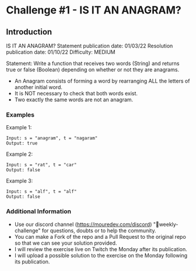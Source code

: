 

# Challenge #1 - IS IT AN ANAGRAM?
## Introduction

IS IT AN ANAGRAM?
Statement publication date: 01/03/22
Resolution publication date: 01/10/22
Difficulty: MEDIUM

Statement: Write a function that receives two words (String) and returns true or false (Boolean) depending on whether or not they are anagrams.

- An Anagram consists of forming a word by rearranging ALL the letters of another initial word.
- It is NOT necessary to check that both words exist.
- Two exactly the same words are not an anagram.

### Examples

Example 1:
```
Input: s = "anagram", t = "nagaram"
Output: true
```

Example 2:
```
Input: s = "rat", t = "car"
Output: false
```

Example 3:
```
Input: s = "alf", t = "alf"
Output: false
```

### Additional Information

- Use our discord channel (https://mouredev.com/discord) "🔁weekly-challenge" for questions, doubts or to help the community.
- You can make a Fork of the repo and a Pull Request to the original repo so that we can see your solution provided.
- I will review the exercise live on Twitch the Monday after its publication.
- I will upload a possible solution to the exercise on the Monday following its publication.
